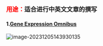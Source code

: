 ### <font color='red'>用途：</font>适合进行中英文文章的撰写

#### 1.[Gene Expression Omnibus](https://www.ncbi.nlm.nih.gov/geo/)

![image-20231205143930135](https://cdn.jsdelivr.net/gh/Super-dong94/Picture/img1/202312051512284.png)
